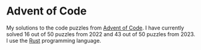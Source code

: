 # Advent of Code

My solutions to the code puzzles from [Advent of Code](https://adventofcode.com). I have currently solved 16 out of 50 puzzles from 2022 and 43 out of 50 puzzles from 2023. I use the [Rust](https://www.rust-lang.org/) programming language.
